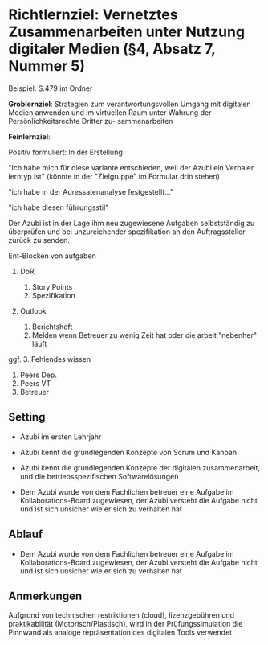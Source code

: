 
# Richtlernziel: Vernetztes Zusammenarbeiten unter Nutzung digitaler Medien (§4, Absatz 7, Nummer 5)

Beispiel: S.479 im Ordner

**Groblernziel**:
Strategien zum verantwortungsvollen Umgang mit
digitalen Medien anwenden und im virtuellen Raum
unter Wahrung der Persönlichkeitsrechte Dritter zu-
sammenarbeiten

**Feinlernziel**:

Positiv formuliert: In der Erstellung

"Ich habe mich für diese variante entschieden, weil der Azubi ein Verbaler lerntyp ist" (könnte in der "Zielgruppe" im Formular drin stehen)

"ich habe in der Adressatenanalyse festgestellt..."

"ich habe diesen führungsstil"

Der Azubi ist in der Lage ihm neu zugewiesene Aufgaben selbstständig zu überprüfen und bei unzureichender spezifikation an den Auftragssteller zurück zu senden.

Ent-Blocken von aufgaben


1. DoR
   1. Story Points
   2. Spezifikation

2. Outlook
   1. Berichtsheft
   2. Melden wenn Betreuer zu wenig Zeit hat oder die arbeit "nebenher" läuft

ggf.
3. Fehlendes wissen
   1. Peers Dep.
   2. Peers VT
   3. Betreuer


## Setting 

- Azubi im ersten Lehrjahr
- Azubi kennt die grundlegenden Konzepte von Scrum und Kanban
- Azubi kennt die grundlegenden Konzepte der digitalen zusammenarbeit, und die betriebsspezifischen Softwarelösungen


- Dem Azubi wurde von dem Fachlichen betreuer eine Aufgabe im Kollaborations-Board zugewiesen, der Azubi versteht die Aufgabe nicht und ist sich unsicher wie er sich zu verhalten hat

## Ablauf

- Dem Azubi wurde von dem Fachlichen betreuer eine Aufgabe im Kollaborations-Board zugewiesen, der Azubi versteht die Aufgabe nicht und ist sich unsicher wie er sich zu verhalten hat




## Anmerkungen

Aufgrund von technischen restriktionen (cloud), lizenzgebühren und praktikabilität (Motorisch/Plastisch), wird in der Prüfungssimulation die Pinnwand als analoge repräsentation des digitalen Tools verwendet.
